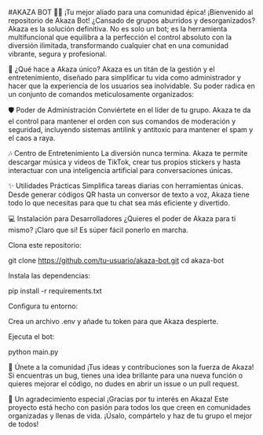 #AKAZA BOT 👹🔥
¡Tu mejor aliado para una comunidad épica!
¡Bienvenido al repositorio de Akaza Bot! ¿Cansado de grupos aburridos y desorganizados? Akaza es la solución definitiva. No es solo un bot; es la herramienta multifuncional que equilibra a la perfección el control absoluto con la diversión ilimitada, transformando cualquier chat en una comunidad vibrante, segura y profesional.

🚀 ¿Qué hace a Akaza único?
Akaza es un titán de la gestión y el entretenimiento, diseñado para simplificar tu vida como administrador y hacer que la experiencia de los usuarios sea inolvidable. Su poder radica en un conjunto de comandos meticulosamente organizados:

🛡️ Poder de Administración
Conviértete en el líder de tu grupo. Akaza te da el control para mantener el orden con sus comandos de moderación y seguridad, incluyendo sistemas antilink y antitoxic para mantener el spam y el caos a raya.

🎶 Centro de Entretenimiento
La diversión nunca termina. Akaza te permite descargar música y videos de TikTok, crear tus propios stickers y hasta interactuar con una inteligencia artificial para conversaciones únicas.

✨ Utilidades Prácticas
Simplifica tareas diarias con herramientas únicas. Desde generar códigos QR hasta un conversor de texto a voz, Akaza tiene todo lo que necesitas para que tu chat sea más eficiente y divertido.

💻 Instalación para Desarrolladores
¿Quieres el poder de Akaza para ti mismo? ¡Claro que sí! Es súper fácil ponerlo en marcha.

Clona este repositorio:

git clone https://github.com/tu-usuario/akaza-bot.git
cd akaza-bot

Instala las dependencias:

pip install -r requirements.txt

Configura tu entorno:

Crea un archivo .env y añade tu token para que Akaza despierte.

Ejecuta el bot:

python main.py

🤝 Únete a la comunidad
¡Tus ideas y contribuciones son la fuerza de Akaza! Si encuentras un bug, tienes una idea brillante para una nueva función o quieres mejorar el código, no dudes en abrir un issue o un pull request.

💖 Un agradecimiento especial
¡Gracias por tu interés en Akaza! Este proyecto está hecho con pasión para todos los que creen en comunidades organizadas y llenas de vida. ¡Úsalo, compártelo y haz de tu grupo el mejor de todos!
